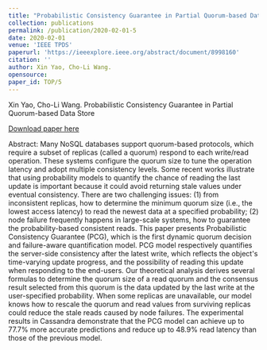 ```yaml
---
title: "Probabilistic Consistency Guarantee in Partial Quorum-based Data Store"
collection: publications
permalink: /publication/2020-02-01-5
date: 2020-02-01
venue: 'IEEE TPDS'
paperurl: 'https://ieeexplore.ieee.org/abstract/document/8998160'
citation: ''
author: Xin Yao, Cho-Li Wang. 
opensource: 
paper_id: TOP/5
---
```

Xin Yao, Cho-Li Wang. 
Probabilistic Consistency Guarantee in Partial Quorum-based Data Store

[Download paper here](https://ieeexplore.ieee.org/abstract/document/8998160)


Abstract: Many NoSQL databases support quorum-based protocols, which require a subset of replicas (called a quorum) respond to each write/read operation. These systems configure the quorum size to tune the operation latency and adopt multiple consistency levels. Some recent works illustrate that using probability models to quantify the chance of reading the last update is important because it could avoid returning stale values under eventual consistency. There are two challenging issues: (1) from inconsistent replicas, how to determine the minimum quorum size (i.e., the lowest access latency) to read the newest data at a specified probability; (2) node failure frequently happens in large-scale systems, how to guarantee the probability-based consistent reads. This paper presents Probabilistic Consistency Guarantee (PCG), which is the first dynamic quorum decision and failure-aware quantification model. PCG model respectively quantifies the server-side consistency after the latest write, which reflects the object's time-varying update progress, and the possibility of reading this update when responding to the end-users. Our theoretical analysis derives several formulas to determine the quorum size of a read quorum and the consensus result selected from this quorum is the data updated by the last write at the user-specified probability. When some replicas are unavailable, our model knows how to rescale the quorum and read values from surviving replicas could reduce the stale reads caused by node failures. The experimental results in Cassandra demonstrate that the PCG model can achieve up to 77.7% more accurate predictions and reduce up to 48.9% read latency than those of the previous model.
